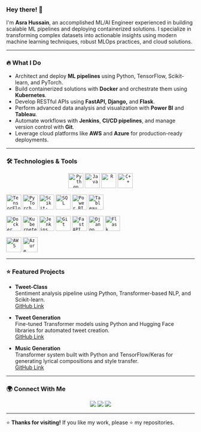 ### Hey there! 👋

I'm **Asra Hussain**, an accomplished ML/AI Engineer experienced in building scalable ML pipelines and deploying containerized solutions. I specialize in transforming complex datasets into actionable insights using modern machine learning techniques, robust MLOps practices, and cloud solutions.

---

### 🔥 What I Do

- Architect and deploy **ML pipelines** using Python, TensorFlow, Scikit-learn, and PyTorch.
- Build containerized solutions with **Docker** and orchestrate them using **Kubernetes**.
- Develop RESTful APIs using **FastAPI, Django,** and **Flask**.
- Perform advanced data analysis and visualization with **Power BI** and **Tableau**.
- Automate workflows with **Jenkins**, **CI/CD pipelines**, and manage version control with **Git**.
- Leverage cloud platforms like **AWS** and **Azure** for production-ready deployments.

---

### 🛠️ Technologies & Tools

<p align="center">
  <!-- Programming Languages -->
  <code><img height="40" src="https://cdn.jsdelivr.net/gh/devicons/devicon/icons/python/python-original.svg" alt="Python"></code>
  <code><img height="40" src="https://cdn.jsdelivr.net/gh/devicons/devicon/icons/java/java-original.svg" alt="Java"></code>
  <code><img height="40" src="https://cdn.jsdelivr.net/gh/devicons/devicon/icons/r/r-original.svg" alt="R"></code>
  <code><img height="40" src="https://cdn.jsdelivr.net/gh/devicons/devicon/icons/cplusplus/cplusplus-plain.svg" alt="C++"></code>
  
  <!-- ML & Data Analysis -->
  <code><img height="40" src="https://cdn.jsdelivr.net/gh/devicons/devicon/icons/tensorflow/tensorflow-original.svg" alt="TensorFlow"></code>
  <code><img height="40" src="https://cdn.jsdelivr.net/gh/devicons/devicon/icons/pytorch/pytorch-original.svg" alt="PyTorch"></code>
  <code><img height="40" src="https://upload.wikimedia.org/wikipedia/commons/0/05/Scikit_learn_logo_small.svg" alt="Scikit-learn"></code>
  <code><img height="40" src="https://cdn.jsdelivr.net/gh/devicons/devicon/icons/mysql/mysql-original.svg" alt="SQL"></code>
  <code><img height="40" src="https://cdn.jsdelivr.net/npm/simple-icons@v7/icons/powerbi.svg" alt="Power BI"></code>
  <code><img height="40" src="https://cdn.jsdelivr.net/npm/simple-icons@v7/icons/tableau.svg" alt="Tableau"></code>
  
  <!-- MLOps & Web Frameworks -->
  <code><img height="40" src="https://cdn.jsdelivr.net/gh/devicons/devicon/icons/docker/docker-original.svg" alt="Docker"></code>
  <code><img height="40" src="https://cdn.jsdelivr.net/gh/devicons/devicon/icons/kubernetes/kubernetes-plain.svg" alt="Kubernetes"></code>
  <code><img height="40" src="https://cdn.jsdelivr.net/gh/devicons/devicon/icons/jenkins/jenkins-original.svg" alt="Jenkins"></code>
  <code><img height="40" src="https://cdn.jsdelivr.net/gh/devicons/devicon/icons/git/git-original.svg" alt="Git"></code>
  <code><img height="40" src="https://upload.wikimedia.org/wikipedia/commons/3/3e/FastAPI_logo.svg" alt="FastAPI"></code>
  <code><img height="40" src="https://cdn.jsdelivr.net/gh/devicons/devicon/icons/django/django-plain.svg" alt="Django"></code>
  <code><img height="40" src="https://cdn.jsdelivr.net/gh/devicons/devicon/icons/flask/flask-original.svg" alt="Flask"></code>
  
  <!-- Cloud Platforms -->
  <code><img height="40" src="https://cdn.jsdelivr.net/gh/devicons/devicon/icons/amazonwebservices/amazonwebservices-original.svg" alt="AWS"></code>
  <code><img height="40" src="https://cdn.jsdelivr.net/gh/devicons/devicon/icons/azure/azure-original.svg" alt="Azure"></code>
</p>

---

### ⭐ Featured Projects

- **Tweet-Class**  
  Sentiment analysis pipeline using Python, Transformer-based NLP, and Scikit-learn.  
  [GitHub Link](https://github.com/asra020601/tweet-class)

- **Tweet Generation**  
  Fine-tuned Transformer models using Python and Hugging Face libraries for automated tweet creation.  
  [GitHub Link](https://github.com/asra020601/tweet_generation)

- **Music Generation**  
  Transformer system built with Python and TensorFlow/Keras for generating lyrical compositions and style transfer.  
  [GitHub Link](https://github.com/asra020601/music_generation)

---

### 🌍 Connect With Me

<p align="center">
  <a href="mailto:asrahussain0206@gmail.com"><img src="https://img.shields.io/badge/Gmail-D14836?style=for-the-badge&logo=gmail&logoColor=white"></a>
  <a href="https://www.linkedin.com/in/asra-hussain-69783225b/"><img src="https://img.shields.io/badge/LinkedIn-0077B5?style=for-the-badge&logo=linkedin&logoColor=white"></a>
  <a href="https://github.com/asra020601"><img src="https://img.shields.io/badge/GitHub-181717?style=for-the-badge&logo=github&logoColor=white"></a>
</p>

---

⭐ **Thanks for visiting!** If you like my work, please ⭐ my repositories.
